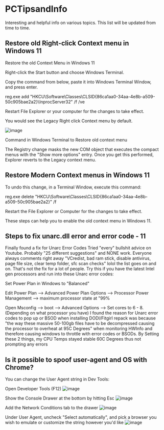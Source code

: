 # PCTipsandInfo
Interesting and helpful info on various topics.
This list will be updated from time to time.

## Restore old Right-click Context menu in Windows 11
Restore the old Context Menu in Windows 11



Right-click the Start button and choose Windows Terminal.

Copy the command from below, paste it into Windows Terminal Window, and press enter.

reg.exe add "HKCU\Software\Classes\CLSID\{86ca1aa0-34aa-4e8b-a509-50c905bae2a2}\InprocServer32" /f /ve

Restart File Explorer or your computer for the changes to take effect.

You would see the Legacy Right click Context menu by default.



![image](https://github.com/user-attachments/assets/5bf3ef0e-1864-4d48-8f18-010ccdcf2167)


Command in Windows Terminal to Restore old context menu 



The Registry change masks the new COM object that executes the compact menus with the "Show more options" entry. Once you get this performed, Explorer reverts to the Legacy context menu. 




## Restore Modern Context menus in Windows 11



To undo this change, in a Terminal Window, execute this command:

reg.exe delete "HKCU\Software\Classes\CLSID\{86ca1aa0-34aa-4e8b-a509-50c905bae2a2}" /f



Restart the File Explorer or Computer for the changes to take effect.


These steps can help you to enable the old context menu in Windows 11.

## Steps to fix unarc.dll error and error code - 11
Finally found a fix for Unarc Error Codes
Tried "every" bullshit advice on Youtube. Probably "25 different suggestions" and NONE work.
Everyone always comments right away "VCredist, bad ram stick, disable antivirus, page file size, clear temp folder, sfc scan checks" lolol the list goes on and on. That's not the fix for a lot of people.
Try this if you have the latest Intel gen processors and run into these Unarc error codes:

Set Power Plan in Windows to "Balanced"

Edit Power Plan --> Advanced Power Plan Options --> Processor Power Management --> maximum processor state at "99%

Open Msconfig --> boot --> Advanced Options --> Set cores to 6 - 8. (Depending on what processor you have)
I found the reason for Unarc error codes to pop up or BSOD when installing DODI/Fitgirl repack was because "the way these massive 50-100gb files have to be decompressed causing the processor to overheat at 95C Degrees" when monitoring HWInfo and therefore causing windows to throttle with error codes or BSODs. By Setting these 2 things, my CPU Temps stayed stable 60C Degrees thus not prompting any errors

## Is it possible to spoof user-agent and OS with Chrome?

You can change the User Agent string in Dev Tools:

Open Developer Tools (F12)
![image](https://github.com/user-attachments/assets/3ad81010-bd50-4d82-b825-a7a02bee8155)


Show the Console Drawer at the bottom by hitting Esc
![image](https://github.com/user-attachments/assets/68f036eb-c23f-4f39-86bb-47780f3d1c4a)


Add the Network Conditions tab to the drawer
![image](https://github.com/user-attachments/assets/cd22e85d-0cae-4d9b-8a16-2f89770c2691)


Under User Agent, uncheck "Select automatically", and pick a browser you wish to emulate or customize the string however you'd like
![image](https://github.com/user-attachments/assets/1639e539-de0c-4a1d-9b57-780983ec6359)


